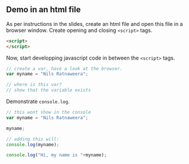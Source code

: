 
## Demo in an html file

As per instructions in the slides, create an html file and open this file in a browser window. Create opening and closing  `<script>` tags.

```html
<script>
</script>
```

Now, start developping javascript code in between the `<script>` tags.

```js
// create a var, have a look at the browser.
var myname = "Nils Ratnaweera";

// where is this var?
// show that the variable exists
```

Demonstrate `console.log`.


```js
// this wont show in the console
var myname = "Nils Ratnaweera";

myname;
```


```js
// adding this will:
console.log(myname);

console.log("Hi, my name is "+myname);
```

